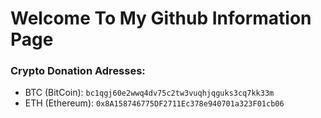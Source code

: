 # Welcome To My Github Information Page  

### Crypto Donation Adresses:
- BTC (BitCoin): `bc1qgj60e2wwq4dv75c2tw3vuqhjqguks3cq7kk33m`  
- ETH (Ethereum): `0x8A158746775DF2711Ec378e940701a323F01cb06`  
